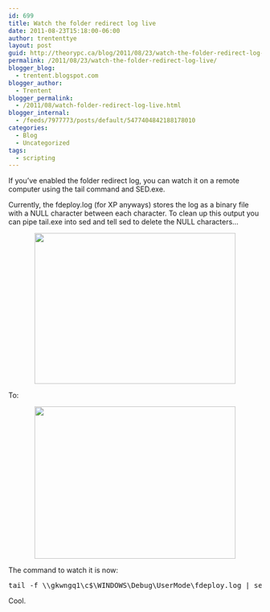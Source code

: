 ```yaml
---
id: 699
title: Watch the folder redirect log live
date: 2011-08-23T15:18:00-06:00
author: trententtye
layout: post
guid: http://theorypc.ca/blog/2011/08/23/watch-the-folder-redirect-log-live/
permalink: /2011/08/23/watch-the-folder-redirect-log-live/
blogger_blog:
  - trentent.blogspot.com
blogger_author:
  - Trentent
blogger_permalink:
  - /2011/08/watch-folder-redirect-log-live.html
blogger_internal:
  - /feeds/7977773/posts/default/5477404842188178010
categories:
  - Blog
  - Uncategorized
tags:
  - scripting
---
```

If you&#8217;ve enabled the folder redirect log, you can watch it on a remote computer using the tail command and SED.exe.

Currently, the fdeploy.log (for XP anyways) stores the log as a binary file with a NULL character between each character. To clean up this output you can pipe tail.exe into sed and tell sed to delete the NULL characters&#8230;

[<img id="BLOGGER_PHOTO_ID_5644164972883700738" style="display: block; margin: 0px auto 10px; text-align: center; cursor: hand; width: 400px; height: 300px;" src="http://1.bp.blogspot.com/-GrSWWOhRrYA/TlQaI4ZvbAI/AAAAAAAAAHM/QqU6KQmEELY/s400/fdeploy-bad.GIF" alt="" border="0" />](http://1.bp.blogspot.com/-GrSWWOhRrYA/TlQaI4ZvbAI/AAAAAAAAAHM/QqU6KQmEELY/s1600/fdeploy-bad.GIF)

To:

[<img id="BLOGGER_PHOTO_ID_5644165089326456818" style="display: block; margin: 0px auto 10px; text-align: center; cursor: hand; width: 400px; height: 303px;" src="http://3.bp.blogspot.com/-89Zd35DWn_Y/TlQaPqL23_I/AAAAAAAAAHU/COKmtkFNNMg/s400/fdeploy-good.GIF" alt="" border="0" />](http://3.bp.blogspot.com/-89Zd35DWn_Y/TlQaPqL23_I/AAAAAAAAAHU/COKmtkFNNMg/s1600/fdeploy-good.GIF)

The command to watch it is now:

<pre class="lang:batch decode:true ">tail -f \\gkwngq1\c$\WINDOWS\Debug\UserMode\fdeploy.log | sed "s/\x00//g"</pre>

Cool.

<!-- AddThis Advanced Settings generic via filter on the_content -->

<!-- AddThis Share Buttons generic via filter on the_content -->